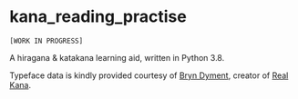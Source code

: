 # kana_reading_practise
`[WORK IN PROGRESS]`

A hiragana &amp; katakana learning aid, written in Python 3.8.

Typeface data is kindly provided courtesy of [Bryn Dyment](https://hoologic.io/bryn/), creator of [Real Kana](https://realkana.com/).
